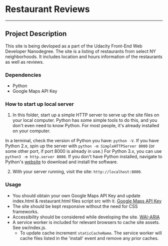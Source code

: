 # Restaurant Reviews
---

## Project Description

This site is being devloped as a part of the Udacity Front-End Web Developer Nanodegree.
The site is a listing of restaurants from select NY neighborhoods. It includes location and hours information of the restaurants as well as reviews.

### Dependencies
- Python
- Google Maps API Key


### How to start up local server

1. In this folder, start up a simple HTTP server to serve up the site files on your local computer. Python has some simple tools to do this, and you don't even need to know Python. For most people, it's already installed on your computer. 

In a terminal, check the version of Python you have: `python -V`. If you have Python 2.x, spin up the server with `python -m SimpleHTTPServer 8000` (or some other port, if port 8000 is already in use.) For Python 3.x, you can use `python3 -m http.server 8000`. If you don't have Python installed, navigate to Python's [website](https://www.python.org/) to download and install the software.

2. With your server running, visit the site: `http://localhost:8000`.

### Usage

- You should obtain your own Google Maps API Key and update index.html & restaurant.html files script src with it. [Google Maps API Key](https://developers.google.com/maps/documentation/javascript/get-api-key)
- The site should be kept responsive without the need for CSS frameworks.
- Accessibility should be considered while developing the site. [WAI-ARIA](https://www.w3.org/WAI/standards-guidelines/aria/)
- A service worker is included for relevant browsers to cache site assets. See sw/index.js.
  - To update cache increment `staticCacheName`. The service worker will cache files listed in the 'install' event and remove any prior caches.